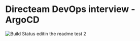 # Directeam DevOps interview - ArgoCD
![Build Status](https://github.com/directeam-io/DevOps-Interview-ArgoCD/actions/workflows/ci.yml/badge.svg)
editin the readme test 2
